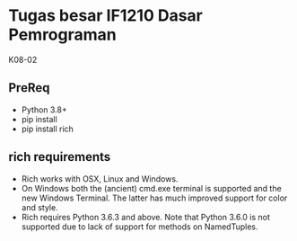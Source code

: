 # Tugas besar IF1210 Dasar Pemrograman 
K08-02

## PreReq
- Python 3.8+
- pip install
- pip install rich

## rich requirements
- Rich works with OSX, Linux and Windows.
- On Windows both the (ancient) cmd.exe terminal is supported and the new Windows Terminal. The latter has much improved support for color and style.
- Rich requires Python 3.6.3 and above. Note that Python 3.6.0 is not supported due to lack of support for methods on NamedTuples.
